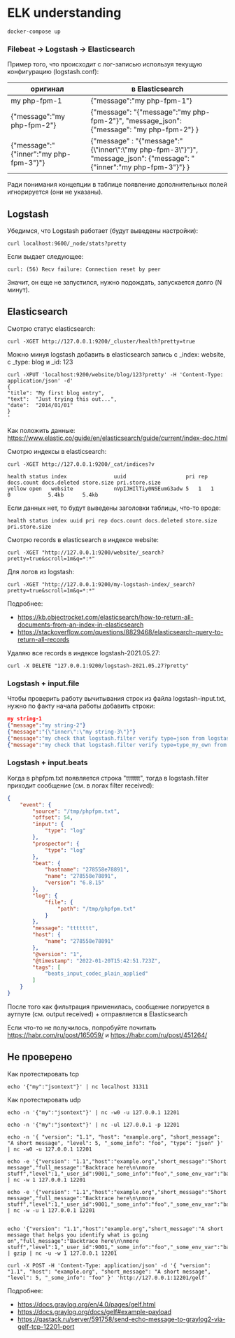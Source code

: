 # ELK understanding

```shell
docker-compose up
```

### Filebeat -> Logstash -> Elasticsearch

Пример того, что происходит с лог-записью используя текущую конфигурацию (logstash.conf):

| оригинал | в Elasticsearch |
|---|---|
| my php-fpm-1 | {"message":"my php-fpm-1"} |
| {"message":"my php-fpm-2"} | {"message": "{\"message\":\"my php-fpm-2\"}", "message_json": {"message": "my php-fpm-2"} } |
| {"message":"{\"inner\":\"my php-fpm-3\"}"} | {"message" : "{\"message\":\"{\\\"inner\\\":\\\"my php-fpm-3\\\"}\"}", "message_json": {"message": "{\"inner\":\"my php-fpm-3\"}"} } |

Ради понимания концепции в таблице появление дополнительных полей игнорируется (они не указаны).

## Logstash

Убедимся, что Logstash работает (будут выведены настройки):
```shell
curl localhost:9600/_node/stats?pretty
```
Если выдает следующее:
```text
curl: (56) Recv failure: Connection reset by peer
```
Значит, он еще не запустился, нужно подождать, запускается долго (N минут).

## Elasticsearch

Смотрю статус elasticsearch:
```shell
curl -XGET http://127.0.0.1:9200/_cluster/health?pretty=true
```
Можно минуя logstash добавить в elasticsearch запись с _index: website, c _type: blog и _id: 123
```shell
curl -XPUT 'localhost:9200/website/blog/123?pretty' -H 'Content-Type: application/json' -d'
{
"title": "My first blog entry",
"text":  "Just trying this out...",
"date":  "2014/01/01"
}
'
```
Как положить данные: https://www.elastic.co/guide/en/elasticsearch/guide/current/index-doc.html

Смотрю индексы в elasticsearch:
```shell
curl -XGET http://127.0.0.1:9200/_cat/indices?v

health status index               uuid                   pri rep docs.count docs.deleted store.size pri.store.size
yellow open   website             nVpIJHIlTiy0NSEumG3adw 5   1   1          0            5.4kb      5.4kb
```
Если данных нет, то будут выведены заголовки таблицы, что-то вроде:
```shell
health status index uuid pri rep docs.count docs.deleted store.size pri.store.size
```
Смотрю records в elasticsearch в индексе website:
```shell
curl -XGET "http://127.0.0.1:9200/website/_search?pretty=true&scroll=1m&q=*:*"
```
Для логов из logstash:
```shell
curl -XGET "http://127.0.0.1:9200/my-logstash-index/_search?pretty=true&scroll=1m&q=*:*"
```
Подробнее:
- https://kb.objectrocket.com/elasticsearch/how-to-return-all-documents-from-an-index-in-elasticsearch
- https://stackoverflow.com/questions/8829468/elasticsearch-query-to-return-all-records

Удаляю все records в индексе logstash-2021.05.27:
```shell
curl -X DELETE "127.0.0.1:9200/logstash-2021.05.27?pretty"
```

### Logstash + input.file

Чтобы проверить работу вычитывания строк из файла logstash-input.txt, нужно по факту начала работы добавить строки:
```json
my string-1
{"message":"my string-2"}
{"message":"{\"inner\":\"my string-3\"}"}
{"message":"my check that logstash.filter verify type=json from logstash-input.txt", "type":"json"}
{"message":"my check that logstash.filter verify type=type_my_own from logstash-input.txt", "type":"type_my_own"}
```

### Logstash + input.beats

Когда в phpfpm.txt появляется строка "ttttttt", тогда в logstash.filter приходит сообщение (см. в логах filter received):
```json
{
    "event": {
        "source": "/tmp/phpfpm.txt",
        "offset": 54,
        "input": {
            "type": "log"
        },
        "prospector": {
            "type": "log"
        },
        "beat": {
            "hostname": "278558e78891",
            "name": "278558e78891",
            "version": "6.8.15"
        },
        "log": {
            "file": {
                "path": "/tmp/phpfpm.txt"
            }
        },
        "message": "ttttttt",
        "host": {
            "name": "278558e78891"
        },
        "@version": "1",
        "@timestamp": "2022-01-20T15:42:51.723Z",
        "tags": [
            "beats_input_codec_plain_applied"
        ]
    }
}
```
После того как фильтрация применилась, сообщение логируется в аутпуте (см. output received) + отправляется в Elasticsearch

Если что-то не получилось, попробуйте почитать https://habr.com/ru/post/165059/ и https://habr.com/ru/post/451264/

## Не проверено

Как протестировать tcp
```shell
echo '{"my":"jsontext"}' | nc localhost 31311
```
Как протестировать udp
```shell
echo -n '{"my":"jsontext"}' | nc -w0 -u 127.0.0.1 12201

echo -n '{"my":"jsontext"}' | nc -ul 127.0.0.1 -p 12201

echo -n '{ "version": "1.1", "host": "example.org", "short_message": "A short message", "level": 5, "_some_info": "foo", "type": "json" }' | nc -w0 -u 127.0.0.1 12201

echo -e '{"version": "1.1","host":"example.org","short_message":"Short message","full_message":"Backtrace here\n\nmore stuff","level":1,"_user_id":9001,"_some_info":"foo","_some_env_var":"bar"}\0' | nc -w 1 127.0.0.1 12201

echo -e '{"version": "1.1","host":"example.org","short_message":"Short message","full_message":"Backtrace here\n\nmore stuff","level":1,"_user_id":9001,"_some_info":"foo","_some_env_var":"bar"}\0' | nc -w -u 1 127.0.0.1 12201


echo '{"version": "1.1","host":"example.org","short_message":"A short message that helps you identify what is going on","full_message":"Backtrace here\n\nmore stuff","level":1,"_user_id":9001,"_some_info":"foo","_some_env_var":"bar"}' | gzip | nc -u -w 1 127.0.0.1 12201

curl -X POST -H 'Content-Type: application/json' -d '{ "version": "1.1", "host": "example.org", "short_message": "A short message", "level": 5, "_some_info": "foo" }' 'http://127.0.0.1:12201/gelf'

```
Подробнее:
- https://docs.graylog.org/en/4.0/pages/gelf.html
- https://docs.graylog.org/docs/gelf#example-payload
- https://qastack.ru/server/591758/send-echo-message-to-graylog2-via-gelf-tcp-12201-port
